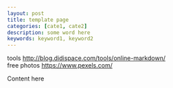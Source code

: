```yaml
---
layout: post
title: template page
categories: [cate1, cate2]
description: some word here
keywords: keyword1, keyword2
---
```


tools http://blog.didispace.com/tools/online-markdown/   
free photos https://www.pexels.com/

Content here
